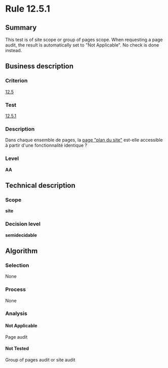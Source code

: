 # Rule 12.5.1

## Summary

This test is of site scope or group of pages scope. When requesting a page audit, the result is automatically set to "Not Applicable". No check is done instead.

## Business description

### Criterion

[12.5](http://references.modernisation.gouv.fr/sites/default/files/RGAA3_RC2-1/referentiel_technique.htm#crit-12-5)

### Test

[12.5.1](http://references.modernisation.gouv.fr/sites/default/files/RGAA3_RC2-1/referentiel_technique.htm#test-12-5-1)

### Description

Dans chaque ensemble de pages, la <a href="http://references.modernisation.gouv.fr/sites/default/files/RGAA3_RC2-1/glossaire.htm#mPlanSite">page "plan du site"</a> est-elle accessible &agrave; partir d'une fonctionnalit&eacute; identique ?

### Level

**AA**

## Technical description

### Scope

**site**

### Decision level

**semidecidable**

## Algorithm

### Selection

None

### Process

None

### Analysis

#### Not Applicable

Page audit 

#### Not Tested

Group of pages audit or site audit
